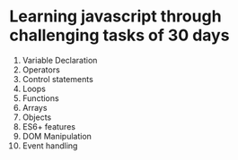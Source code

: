# Learning javascript through challenging tasks of 30 days
1.  Variable Declaration
2.  Operators
3.  Control statements
4.  Loops
5.  Functions
6.  Arrays
7.  Objects
8.  ES6+ features
9.  DOM Manipulation
10.  Event handling
